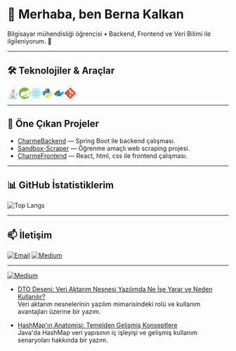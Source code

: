 # 👋 Merhaba, ben **Berna Kalkan**

Bilgisayar mühendisliği öğrencisi • 
Backend, Frontend ve Veri Bilimi ile ilgileniyorum. 🚀

---

## 🛠 Teknolojiler & Araçlar

<img align="left" alt="Java" width="26px" src="https://raw.githubusercontent.com/devicons/devicon/master/icons/java/java-original.svg" />
<img align="left" alt="Spring" width="26px" src="https://raw.githubusercontent.com/devicons/devicon/master/icons/spring/spring-original.svg" />
<img align="left" alt="React" width="26px" src="https://raw.githubusercontent.com/devicons/devicon/master/icons/react/react-original.svg" />
<img align="left" alt="Python" width="26px" src="https://raw.githubusercontent.com/devicons/devicon/master/icons/python/python-original.svg" />
<img align="left" alt="Docker" width="26px" src="https://raw.githubusercontent.com/devicons/devicon/master/icons/docker/docker-original.svg" />
<img align="left" alt="Git" width="26px" src="https://raw.githubusercontent.com/devicons/devicon/master/icons/git/git-original.svg" />

<br clear="both"/>

---

## 📌 Öne Çıkan Projeler

- [CharmeBackend](https://github.com/bernakalkan18/charme_backend_lts) — Spring Boot ile backend çalışması.
- [Sandbox-Scraper](https://github.com/bernakalkan18/sandbox-scraper) — Öğrenme amaçlı web scraping projesi. 
- [CharmeFrontend](https://github.com/bernakalkan18/charme_frontend_lts) — React, html, css ile frontend çalışması.

---

## 📊 GitHub İstatistiklerim
 
![Top Langs](https://github-readme-stats.vercel.app/api/top-langs/?username=bernakalkan18&layout=compact&theme=radical)

---

## 📫 İletişim
 
[![Email](https://img.shields.io/badge/Email-000?style=for-the-badge&logo=gmail&logoColor=EA4335)](mailto:brnklkn8@gmail.com)
[![Medium](https://img.shields.io/badge/Medium-000?style=for-the-badge&logo=medium&logoColor=FFFFFF)](https://medium.com/@bernakalkann)

---
[![Medium](https://img.shields.io/badge/Medium-000?style=for-the-badge&logo=medium&logoColor=FFFFFF)](https://medium.com/@bernakalkann)
- [DTO Deseni: Veri Aktarım Nesnesi Yazılımda Ne İşe Yarar ve Neden Kullanılır?](https://medium.com/@bernakalkann/dto-deseni-veri-aktar%C4%B1m-nesnesi-yaz%C4%B1l%C4%B1mda-ne-i%CC%87%C5%9Fe-yarar-ve-neden-kullan%C4%B1l%C4%B1r-bd951562bacb)  
  Veri aktarım nesnelerinin yazılım mimarisindeki rolü ve kullanım avantajları üzerine bir yazım.

- [HashMap'ın Anatomisi: Temelden Gelişmiş Konseptlere](https://medium.com/@bernakalkann/hashmapin-anatomisi-temelden-geli%C5%9Fmi%C5%9F-konseptlere-fc73570d0119)  
  Java'da HashMap veri yapısının iç işleyişi ve gelişmiş kullanım senaryoları hakkında bir yazım.
